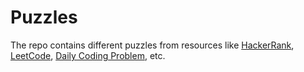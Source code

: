 # Puzzles

The repo contains different puzzles from resources like [HackerRank](http://hackerrank.com), [LeetCode](https://leetcode.com), [Daily Coding Problem](https://www.dailycodingproblem.com/), etc.